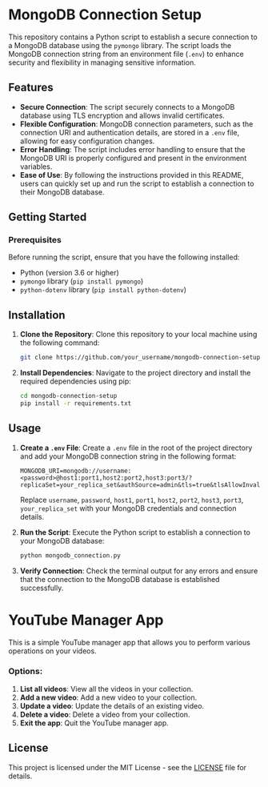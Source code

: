 # MongoDB Connection Setup

This repository contains a Python script to establish a secure connection to a MongoDB database using the `pymongo` library. The script loads the MongoDB connection string from an environment file (`.env`) to enhance security and flexibility in managing sensitive information.

## Features

- **Secure Connection**: The script securely connects to a MongoDB database using TLS encryption and allows invalid certificates.
- **Flexible Configuration**: MongoDB connection parameters, such as the connection URI and authentication details, are stored in a `.env` file, allowing for easy configuration changes.
- **Error Handling**: The script includes error handling to ensure that the MongoDB URI is properly configured and present in the environment variables.
- **Ease of Use**: By following the instructions provided in this README, users can quickly set up and run the script to establish a connection to their MongoDB database.

## Getting Started

### Prerequisites

Before running the script, ensure that you have the following installed:

- Python (version 3.6 or higher)
- `pymongo` library (`pip install pymongo`)
- `python-dotenv` library (`pip install python-dotenv`)

## Installation

1. **Clone the Repository**: Clone this repository to your local machine using the following command:

    ```bash
    git clone https://github.com/your_username/mongodb-connection-setup.git
    ```

2. **Install Dependencies**: Navigate to the project directory and install the required dependencies using pip:

    ```bash
    cd mongodb-connection-setup
    pip install -r requirements.txt
    ```

## Usage

1. **Create a `.env` File**: Create a `.env` file in the root of the project directory and add your MongoDB connection string in the following format:

    ```env
    MONGODB_URI=mongodb://username:<password>@host1:port1,host2:port2,host3:port3/?replicaSet=your_replica_set&authSource=admin&tls=true&tlsAllowInvalidCertificates=true&tlsDisableOCSPEndpointCheck=true
    ```

    Replace `username`, `password`, `host1`, `port1`, `host2`, `port2`, `host3`, `port3`, `your_replica_set` with your MongoDB credentials and connection details.

2. **Run the Script**: Execute the Python script to establish a connection to your MongoDB database:

    ```bash
    python mongodb_connection.py
    ```

3. **Verify Connection**: Check the terminal output for any errors and ensure that the connection to the MongoDB database is established successfully.

# YouTube Manager App

This is a simple YouTube manager app that allows you to perform various operations on your videos.

### Options:

1. **List all videos**: View all the videos in your collection.
2. **Add a new video**: Add a new video to your collection.
3. **Update a video**: Update the details of an existing video.
4. **Delete a video**: Delete a video from your collection.
5. **Exit the app**: Quit the YouTube manager app.

## License

This project is licensed under the MIT License - see the [LICENSE](LICENSE) file for details.

